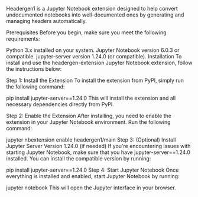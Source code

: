 Headergen1 is a Jupyter Notebook extension designed to help convert undocumented notebooks into well-documented ones by generating and managing headers automatically.

Prerequisites
Before you begin, make sure you meet the following requirements:

Python 3.x installed on your system.
Jupyter Notebook version 6.0.3 or compatible.
jupyter-server version 1.24.0 (or compatible).
Installation
To install and use the headergen-extension Jupyter Notebook extension, follow the instructions below:

Step 1: Install the Extension
To install the extension from PyPI, simply run the following command:

pip install jupyter-server==1.24.0
This will install the extension and all necessary dependencies directly from PyPI.

Step 2: Enable the Extension
After installing, you need to enable the extension in your Jupyter Notebook environment. Run the following command:

jupyter nbextension enable headergen1/main
Step 3: (Optional) Install Jupyter Server Version 1.24.0 (if needed)
If you're encountering issues with starting Jupyter Notebook, make sure that you have jupyter-server==1.24.0 installed. You can install the compatible version by running:

pip install jupyter-server==1.24.0
Step 4: Start Jupyter Notebook
Once everything is installed and enabled, start Jupyter Notebook by running:

jupyter notebook
This will open the Jupyter interface in your browser.
